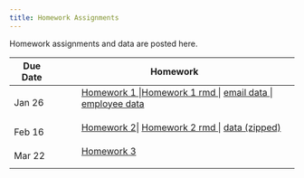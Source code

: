 ```yaml
---
title: Homework Assignments
---
```

<p>
Homework assignments and data are posted here.
</p>
<div>
  <table class="table table-striped table-hover">
    <thead>
      <tr>
        <th>Due Date</th>
        <th>Homework</th>
       </tr>
    </thead>
    <tbody>
      <tr>
        <td>Jan 26</td>
        <td>
          <dl>
          <dd><a href="../materials/homeworks/POL2578_homework01.html" target=_blank>Homework 1 </a>|<a href="../materials/homeworks/POL2578_homework01.Rmd" target=_blank>Homework 1 rmd </a>| <a href="../materials/homeworks/emailnet.csv" target=_blank> email data </a>|<a href="../materials/homeworks/EmployeeRecords.csv" target=_blank> employee data</a>
          </dd>
          </dl>
        </td>
      </tr>
      <tr>
        <td>Feb 16</td>
        <td>
          <dl>
          <dd><a href="../materials/homeworks/POL2578_homework02.html" target=_blank>Homework 2</a>| <a href="../materials/homeworks/POL2578_homework02.html" target=_blank>Homework 2 rmd </a>| <a href="../materials/homeworks/hw2_data.zip" target=_blank> data (zipped) </a>
          </dd>
          </dl>
        </td>
       </tr>
       <tr>
        <td>Mar 22</td>
        <td>
          <dl>
          <dd><a href="../materials/homeworks/.homework03.Rmd" target=_blank>Homework 3</a>
          </dd>
          </dl>
        </td>
       </tr>
      </tbody>
  </table>
</div>
